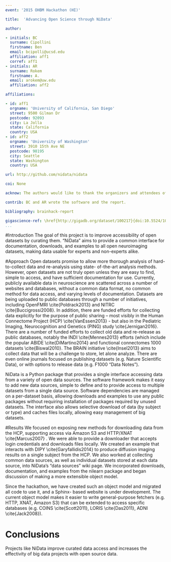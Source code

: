 ```yaml
---
event: '2015 OHBM Hackathon (HI)'

title:  'Advancing Open Science through NiData'

author:

- initials: BC
  surname: Cipollini
  firstname: Ben
  email: bcipolli@ucsd.edu
  affiliation: aff1
  corref: aff1
- initials: AR
  surname: Rokem
  firstname: A.
  email: arokem@uw.edu
  affiliation: aff2

affiliations:

- id: aff1
  orgname: 'University of California, San Diego'
  street: 9500 Gilman Dr
  postcode: 92093
  city: La Jolla
  state: California
  country: USA
- id: aff2
  orgname: 'University of Washington'
  street: 3910 15th Ave NE
  postcode: 98195
  city: Seattle
  state: Washington
  country: USA

url: http://github.com/nidata/nidata

coi: None

acknow: The authors would like to thank the organizers and attendees of the 2015 OHBM Hackathon.

contrib: BC and AR wrote the software and the report.

bibliography: brainhack-report

gigascience-ref: \href{http://gigadb.org/dataset/100217}{doi:10.5524/100217}
...
```


#Introduction
The goal of this project is to improve accessibility of open datasets by curating them. “NiData” aims to provide a common interface for documentation, downloads, and examples to all open neuroimaging datasets, making data usable for experts and non-experts alike.

#Approach
Open datasets promise to allow more thorough analysis of hard-to-collect data and re-analysis using state- of-the-art analysis methods. However, open datasets are not truly open unless they are easy to find, simple to access, and have sufficient documentation for use. Currently, publicly available data in neuroscience are scattered across a number of websites and databases, without a common data format, no common method for data access, and varying levels of documentation. Datasets are being uploaded to public databases through a number of initiatives, including OpenFMRI \cite{Poldrack2013} and NITRC \cite{Buccigrossi2008}. In addition, there are funded efforts for collecting data explicitly for the purpose of public sharing – most visibly in the Human Connectome Project (HCP) \cite{VanEssen2013} - but also in the Pediatric Imaging, Neurocognition and Genetics (PING) study \cite{Jernigan2016}. There are a number of funded efforts to collect old data and re-release as public databases, notably the INDI \cite{Mennes2013} efforts (which include the popular ABIDE \cite{DiMartino2014} and functional connectomes 1000 datasets \cite{Biswal2010}. The BRAIN initiative \cite{Insel2013} aims to collect data that will be a challenge to store, let alone analyze. There are even online journals focused on publishing datasets (e.g. Nature Scientific Data), or with options to release data (e.g. F1000 “Data Notes”).

NiData is a Python package that provides a single interface accessing data from a variety of open data sources. The software framework makes it easy to add new data sources, simple to define and to provide access to multiple datasets from a single data source. Software dependencies are managed on a per-dataset basis, allowing downloads and examples to use any public packages without requiring installation of packages required by unused datasets. The interface also allows selective download of data (by subject or type) and caches files locally, allowing easy management of big datasets.

#Results
We focused on exposing new methods for downloading data from the HCP, supporting access via Amazon S3 and HTTP/XNAT \cite{Marcus2007} . We were able to provide a downloader that accepts login credentials and downloads files locally. We created an example that interacts with DIPY \cite{Garyfallidis2014} to produce diffusion imaging results on a single subject from the HCP. We also worked at collecting common data sources, as well as individual datasets stored at each data source, into NiData’s “data sources” wiki page. We incorporated downloads, documentation, and examples from the nilearn package and began discussion of making a more extensible object model.

Since the hackathon, we have created such an object model and migrated all code to use it, and a Sphinx- based website is under development. The current object model makes it easier to write general-purpose fetchers (e.g. HTTP, XNAT, Amazon S3) that can be extended to access specific databases (e.g. COINS \cite{Scott2011}, LORIS \cite{Das2011}, ADNI \cite{Jack2008}).

# Conclusions
Projects like NiData improve curated data access and increases the effectivity of big data projects with open source data.
